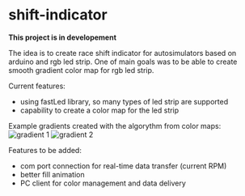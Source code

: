 # shift-indicator

**This project is in developement**

The idea is to create race shift indicator for autosimulators based on arduino and rgb led strip. One of main goals was to be able to create smooth gradient color map for rgb led strip.

Current features:
- using fastLed library, so many types of led strip are supported
- capability to create a color map for the led strip

Example gradients created with the algorythm from color maps:
![gradient 1](https://eldar.bagirov.ru/res/grad1.jpg)
![gradient 2](https://eldar.bagirov.ru/res/grad2.jpg)


Features to be added:
- com port connection for real-time data transfer (current RPM)
- better fill animation
- PC client for color management and data delivery
